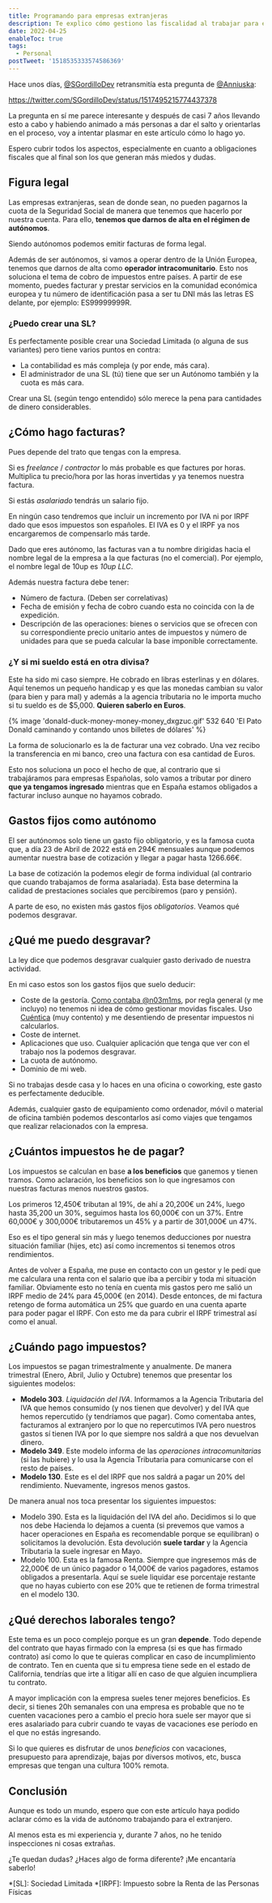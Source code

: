 ```yaml
---
title: Programando para empresas extranjeras
description: Te explico cómo gestiono las fiscalidad al trabajar para empresas extranjeras como autónomo
date: 2022-04-25
enableToc: true
tags:
  - Personal
postTweet: '1518535333574586369'
---
```


Hace unos días, [@SGordilloDev](https://twitter.com/SGordilloDev) retransmitía esta pregunta de [@Anniuska](https://twitter.com/Anniuska):

https://twitter.com/SGordilloDev/status/1517495215774437378

La pregunta en sí me parece interesante y después de casi 7 años llevando esto a cabo y habiendo animado a más personas a dar el salto y orientarlas en el proceso, voy a intentar plasmar en este artículo cómo lo hago yo.

Espero cubrir todos los aspectos, especialmente en cuanto a obligaciones fiscales que al final son los que generan más miedos y dudas.

## Figura legal

Las empresas extranjeras, sean de donde sean, no pueden pagarnos la cuota de la Seguridad Social de manera que tenemos que hacerlo por nuestra cuenta. Para ello, **tenemos que darnos de alta en el régimen de autónomos**.

Siendo autónomos podemos emitir facturas de forma legal.

Además de ser autónomos, si vamos a operar dentro de la Unión Europea, tenemos que darnos de alta como **operador intracomunitario**. Esto nos soluciona el tema de cobro de impuestos entre países. A partir de ese momento, puedes facturar y prestar servicios en la comunidad económica europea y tu número de identificación pasa a ser tu DNI más las letras ES delante, por ejemplo: ES99999999R.

### ¿Puedo crear una SL?

Es perfectamente posible crear una Sociedad Limitada (o alguna de sus variantes) pero tiene varios puntos en contra:

* La contabilidad es más compleja (y por ende, más cara).
* El administrador de una SL (tú) tiene que ser un Autónomo también y la cuota es más cara.

Crear una SL (según tengo entendido) sólo merece la pena para cantidades de dinero considerables.

## ¿Cómo hago facturas?

Pues depende del trato que tengas con la empresa.

Si es *freelance* / *contractor* lo más probable es que factures por horas. Multiplica tu precio/hora por las horas invertidas y ya tenemos nuestra factura.

Si estás *asalariado* tendrás un salario fijo.

En ningún caso tendremos que incluir un incremento por IVA ni por IRPF dado que esos impuestos son españoles. El IVA es 0 y el IRPF ya nos encargaremos de compensarlo más tarde.

Dado que eres autónomo, las facturas van a tu nombre dirigidas hacia el nombre legal de la empresa a la que facturas (no el comercial). Por ejemplo, el nombre legal de 10up es *10up LLC*.

Además nuestra factura debe tener:

* Número de factura. (Deben ser correlativas)
* Fecha de emisión y fecha de cobro cuando esta no coincida con la de expedición.
* Descripción de las operaciones: bienes o servicios que se ofrecen con su correspondiente precio unitario antes de impuestos y número de unidades para que se pueda calcular la base imponible correctamente.

### ¿Y si mi sueldo está en otra divisa?

Este ha sido mi caso siempre. He cobrado en libras esterlinas y en dólares. Aquí tenemos un pequeño handicap y es que las monedas cambian su valor (para bien y para mal) y además a la agencia tributaria no le importa mucho si tu sueldo es de $5,000. **Quieren saberlo en Euros**.

{% image 'donald-duck-money-money-money_dxgzuc.gif' 532 640 'El Pato Donald caminando y contando unos billetes de dólares' %}

La forma de solucionarlo es la de facturar una vez cobrado. Una vez recibo la transferencia en mi banco, creo una factura con esa cantidad de Euros.

Esto nos soluciona un poco el hecho de que, al contrario que si trabajáramos para empresas Españolas, solo vamos a tributar por dinero **que ya tengamos ingresado** mientras que en España estamos obligados a facturar incluso aunque no hayamos cobrado.

## Gastos fijos como autónomo

El ser autónomos solo tiene un gasto fijo obligatorio, y es la famosa cuota que, a día 23 de Abril de 2022 está en 294€ mensuales aunque podemos aumentar nuestra base de cotización y llegar a pagar hasta 1266.66€.

La base de cotización la podemos elegir de forma individual (al contrario que cuando trabajamos de forma asalariada). Esta base determina la calidad de prestaciones sociales que percibiremos (paro y pensión).

A parte de eso, no existen más gastos fijos *obligatorios*. Veamos qué podemos desgravar.

## ¿Qué me puedo desgravar?

La ley dice que podemos desgravar cualquier gasto derivado de nuestra actividad.

En mi caso estos son los gastos fijos que suelo deducir:

* Coste de la gestoría. [Como contaba @n03m1ms](https://twitter.com/n03m1ms/status/1512060866623119362), por regla general (y me incluyo) no tenemos ni idea de cómo gestionar movidas fiscales. Uso [Cuéntica](https://cuentica.com) (muy contento) y me desentiendo de presentar impuestos ni calcularlos.
* Coste de internet.
* Aplicaciones que uso. Cualquier aplicación que tenga que ver con el trabajo nos la podemos desgravar.
* La cuota de autónomo.
* Dominio de mi web.

Si no trabajas desde casa y lo haces en una oficina o coworking, este gasto es perfectamente deducible.

Además, cualquier gasto de equipamiento como ordenador, móvil o material de oficina también podemos descontarlos así como viajes que tengamos que realizar relacionados con la empresa.

## ¿Cuántos impuestos he de pagar?

Los impuestos se calculan en base **a los beneficios** que ganemos y tienen tramos. Como aclaración, los beneficios son lo que ingresamos con nuestras facturas menos nuestros gastos.

Los primeros 12,450€ tributan al 19%, de ahí a 20,200€ un 24%, luego hasta 35,200 un 30%, seguimos hasta los 60,000€ con un 37%. Entre 60,000€ y 300,000€ tributaremos un 45% y a partir de 301,000€ un 47%.

Eso es el tipo general sin más y luego tenemos deducciones por nuestra situación familiar (hijes, etc) así como incrementos si tenemos otros rendimientos.

Antes de volver a España, me puse en contacto con un gestor y le pedí que me calculara una renta con el salario que iba a percibir y toda mi situación familiar. Obviamente esto no tenía en cuenta mis gastos pero me salió un IRPF medio de 24% para 45,000€ (en 2014). Desde entonces, de mi factura retengo de forma automática un 25% que guardo en una cuenta aparte para poder pagar el IRPF. Con esto me da para cubrir el IRPF trimestral así como el anual.

## ¿Cuándo pago impuestos?

Los impuestos se pagan trimestralmente y anualmente. De manera trimestral (Enero, Abril, Julio y Octubre) tenemos que presentar los siguientes modelos:

* **Modelo 303**. _Liquidación del IVA_. Informamos a la Agencia Tributaria del IVA que hemos consumido (y nos tienen que devolver) y del IVA que hemos repercutido (y tendríamos que pagar). Como comentaba antes, facturamos al extranjero por lo que no repercutimos IVA pero nuestros gastos sí tienen IVA por lo que siempre nos saldrá a que nos devuelvan dinero.
* **Modelo 349**. Este modelo informa de las _operaciones intracomunitarias_ (si las hubiere) y lo usa la Agencia Tributaria para comunicarse con el resto de países.
* **Modelo 130**. Este es el del IRPF que nos saldrá a pagar un 20% del rendimiento. Nuevamente, ingresos menos gastos.

De manera anual nos toca presentar los siguientes impuestos:

* Modelo 390. Esta es la liquidación del IVA del año. Decidimos si lo que nos debe Hacienda lo dejamos a cuenta (si prevemos que vamos a hacer operaciones en España es recomendable porque se equilibran) o solicitamos la devolución. Esta devolución **suele tardar** y la Agencia Tributaria la suele ingresar en Mayo.
* Modelo 100. Esta es la famosa Renta. Siempre que ingresemos más de 22,000€ de un único pagador o 14,000€ de varios pagadores, estamos obligados a presentarla. Aquí se suele liquidar ese porcentaje restante que no hayas cubierto con ese 20% que te retienen de forma trimestral en el modelo 130.

## ¿Qué derechos laborales tengo?

Este tema es un poco complejo porque es un gran **depende**. Todo depende del contrato que hayas firmado con la empresa (si es que has firmado contrato) así como lo que te quieras complicar en caso de incumplimiento de contrato. Ten en cuenta que si tu empresa tiene sede en el estado de California, tendrías que irte a litigar allí en caso de que alguien incumpliera tu contrato.

A mayor implicación con la empresa sueles tener mejores beneficios. Es decir, si tienes 20h semanales con una empresa es probable que no te cuenten vacaciones pero a cambio el precio hora suele ser mayor que si eres asalariado para cubrir cuando te vayas de vacaciones ese período en el que no estás ingresando.

Si lo que quieres es disfrutar de unos *beneficios* con vacaciones, presupuesto para aprendizaje, bajas por diversos motivos, etc, busca empresas que tengan una cultura 100% remota.

## Conclusión

Aunque es todo un mundo, espero que con este artículo haya podido aclarar cómo es la vida de autónomo trabajando para el extranjero.

Al menos esta es mi experiencia y, durante 7 años, no he tenido inspecciones ni cosas extrañas.

¿Te quedan dudas? ¿Haces algo de forma diferente? ¡Me encantaría saberlo!

*[SL]: Sociedad Limitada
*[IRPF]: Impuesto sobre la Renta de las Personas Físicas
